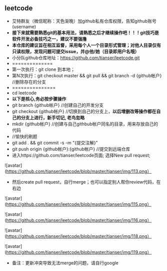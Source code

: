 ## leetcode
  
  - 艾特群友（微信昵称：天色渐晚）加github私有仓库权限，告知github账号(username)
  - **接下来就需要熟悉git的基本用法，请熟悉之后才继续操作吧！！！git技巧是软件开发必备技巧之一，建议不要强撸**
  - **本仓库的建议旨在相互监督，采用每个人一个目录形式管理；对他人目录仅有只读权限，发现问题可提交issue，并@他/她（目录即用户名哦）**
  - 小分队github仓库地址：https://github.com/tianser/leetcode.git
  - ==============
  - 第一次执行：git clone 到本地； 
  - 第N次执行：git checkout master && git pull && git branch -d {github帐户}  //删除存在的分支
  - ===============
  - cd leetcode 
  - **以下是核心,务必按步骤操作**
  - git branch {github帐户}     //创建自己的开发分支
  - git checkout {github帐户}   //切换到自己的分支上，**以后增删改等操作都在自己的分支上进行，新手切记, 老鸟忽略**
  - mkdir {github帐户}          //创建与自己githbub帐户同名的目录，用来存放自己的代码
  - //愉快的刷题
  - git add . && git commit -s -m "{提交注解}"
  - git push origin {github帐户}:{github帐户}      //提交到远端仓库
  - 进入https://github.com/tianser/leetcode页面; 选择New pull request;
  
![avatar](https://github.com/tianser/leetcode/blob/master/tianser/img/113.png）
  - 然后create pull request，自行merge；也可以指定别人帮你review代码，在右边
  
![avatar](https://github.com/tianser/leetcode/blob/master/tianser/img/115.png）
  
![avatar](https://github.com/tianser/leetcode/blob/master/tianser/img/116.png）
  
![avatar](https://github.com/tianser/leetcode/blob/master/tianser/img/118.png）
  
![avatar](https://github.com/tianser/leetcode/blob/master/tianser/img/119.png）
  - 备注：更新冲突导致无法merge的问题，请自行google
  
